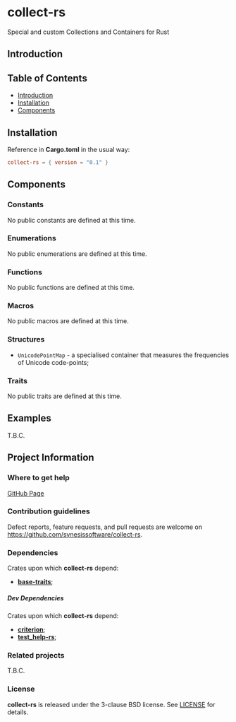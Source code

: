 # collect-rs <!-- omit in toc -->

Special and custom Collections and Containers for Rust


## Introduction


## Table of Contents <!-- omit in toc -->

- [Introduction](#introduction)
- [Installation](#installation)
- [Components](#components)

## Installation

Reference in **Cargo.toml** in the usual way:

```toml
collect-rs = { version = "0.1" }
```


## Components

### Constants

No public constants are defined at this time.


### Enumerations

No public enumerations are defined at this time.


### Functions

No public functions are defined at this time.


### Macros

No public macros are defined at this time.


### Structures

* `UnicodePointMap` - a specialised container that measures the frequencies of Unicode code-points;


### Traits

No public traits are defined at this time.


## Examples

T.B.C.


## Project Information

### Where to get help

[GitHub Page](https://github.com/synesissoftware/collect-rs "GitHub Page")


### Contribution guidelines

Defect reports, feature requests, and pull requests are welcome on https://github.com/synesissoftware/collect-rs.


### Dependencies

Crates upon which **collect-rs** depend:

* [**base-traits**](https://github.com/synesissoftware/base-traits);


##### Dev Dependencies

Crates upon which **collect-rs** depend:

* [**criterion**](https://github.com/bheisler/criterion.rs);
* [**test_help-rs**](https://github.com/synesissoftware/test_help-rs);


### Related projects

T.B.C.


### License

**collect-rs** is released under the 3-clause BSD license. See [LICENSE](./LICENSE) for details.


<!-- ########################### end of file ########################### -->
